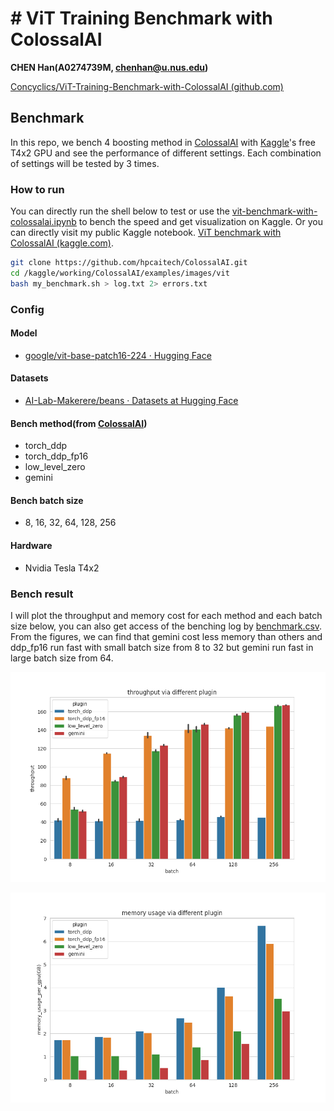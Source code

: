 # # ViT Training Benchmark with ColossalAI

**CHEN Han(A0274739M, chenhan@u.nus.edu)**

[Concyclics/ViT-Training-Benchmark-with-ColossalAI (github.com)](https://github.com/Concyclics/ViT-Training-Benchmark-with-ColossalAI)

## Benchmark

In this repo, we bench 4 boosting method in [ColossalAI](https://github.com/hpcaitech/ColossalAI) with [Kaggle](https://www.kaggle.com)'s free T4x2 GPU and see the performance of different settings. Each combination of settings will be tested by 3 times.

### How to run

You can directly run the shell below to test or use the [vit-benchmark-with-colossalai.ipynb](./vit-benchmark-with-colossalai.ipynb) to bench the speed and get visualization on Kaggle. Or you can directly visit my public Kaggle notebook. [ViT benchmark with ColossalAI (kaggle.com)](https://www.kaggle.com/code/concyclics/vit-benchmark-with-colossalai/notebook).

```bash
git clone https://github.com/hpcaitech/ColossalAI.git
cd /kaggle/working/ColossalAI/examples/images/vit
bash my_benchmark.sh > log.txt 2> errors.txt
```

### Config

#### Model

* [google/vit-base-patch16-224 · Hugging Face](https://huggingface.co/google/vit-base-patch16-224)

#### Datasets

* [AI-Lab-Makerere/beans · Datasets at Hugging Face](https://huggingface.co/datasets/AI-Lab-Makerere/beans)

#### Bench method(from [ColossalAI](https://github.com/hpcaitech/ColossalAI))

* torch_ddp
* torch_ddp_fp16
* low_level_zero
* gemini

#### Bench batch size

* 8, 16, 32, 64, 128, 256

#### Hardware

* Nvidia Tesla T4x2

### Bench result

I will plot the throughput and memory cost for each method and each batch size below, you can also get access of the benching log by [benchmark.csv](./benchmark.csv). From the figures, we can find that gemini cost less memory than others and ddp_fp16 run fast with small batch size from 8 to 32 but gemini run fast in large batch size from 64.

![throughput](images/throughput.png)

![memory](images/memory.png)
